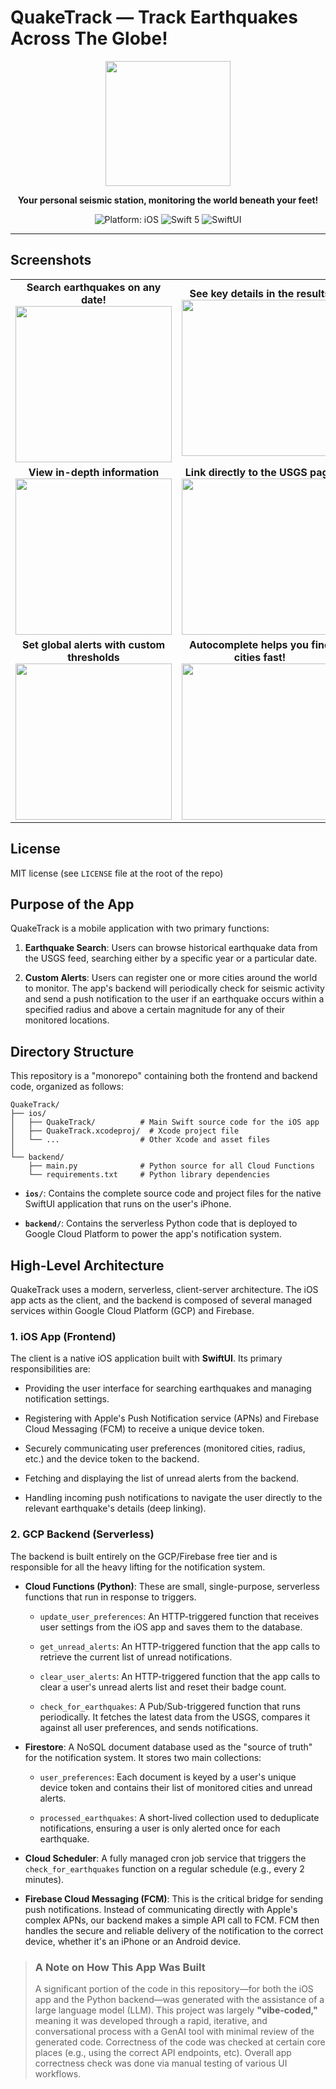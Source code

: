 # QuakeTrack — Track Earthquakes Across The Globe!

<p align="center">
  <img src="https://raw.githubusercontent.com/vibecoderx/QuakeTrack/main/ios/Censusly/Assets.xcassets/AppIcon.appiconset/QuakeTrack_seismic.png" width="200">
</p>

<p align="center">
  <strong>Your personal seismic station, monitoring the world beneath your feet!</strong>
</p>

<p align="center">
  <img src="https://img.shields.io/badge/platform-iOS-blue.svg" alt="Platform: iOS">
  <img src="https://img.shields.io/badge/Swift-5-orange.svg" alt="Swift 5">
  <img src="https://img.shields.io/badge/SwiftUI-latest-purple.svg" alt="SwiftUI">
</p>

---

## Screenshots

<table>
  <tr>
    <td width="50%" align="center">
      <b>Search earthquakes on any date!</b><br>
      <img src=".github/screenshots/iphone11_pro_max/1.png" width="250">
    </td>
    <td width="50%" align="center">
      <b>See key details in the results</b><br>
      <img src=".github/screenshots/iphone11_pro_max/2.png" width="250">
    </td>
  </tr>
  <tr>
    <td width="50%" align="center">
      <b>View in-depth information</b><br>
      <img src=".github/screenshots/iphone11_pro_max/3.png" width="250">
    </td>
    <td width="50%" align="center">
      <b>Link directly to the USGS page</b><br>
      <img src=".github/screenshots/iphone11_pro_max/4.png" width="250">
    </td>
  </tr>
  <tr>
    <td width="50%" align="center">
      <b>Set global alerts with custom thresholds</b><br>
      <img src=".github/screenshots/iphone11_pro_max/6.png" width="250">
    </td>
    <td width="50%" align="center">
      <b>Autocomplete helps you find cities fast!</b><br>
      <img src=".github/screenshots/iphone11_pro_max/5.png" width="250">
    </td>
  </tr>
</table>

## License

MIT license (see `LICENSE` file at the root of the repo)

## Purpose of the App

QuakeTrack is a mobile application with two primary functions:

1. **Earthquake Search**: Users can browse historical earthquake data from the USGS feed, searching either by a specific year or a particular date.

2. **Custom Alerts**: Users can register one or more cities around the world to monitor. The app's backend will periodically check for seismic activity and send a push notification to the user if an earthquake occurs within a specified radius and above a certain magnitude for any of their monitored locations.

## Directory Structure

This repository is a "monorepo" containing both the frontend and backend code, organized as follows:

```
QuakeTrack/
├── ios/
│   ├── QuakeTrack/          # Main Swift source code for the iOS app
│   ├── QuakeTrack.xcodeproj/  # Xcode project file
│   └── ...                  # Other Xcode and asset files
│
└── backend/
    ├── main.py              # Python source for all Cloud Functions
    └── requirements.txt     # Python library dependencies
```

* **`ios/`**: Contains the complete source code and project files for the native SwiftUI application that runs on the user's iPhone.

* **`backend/`**: Contains the serverless Python code that is deployed to Google Cloud Platform to power the app's notification system.

## High-Level Architecture

QuakeTrack uses a modern, serverless, client-server architecture. The iOS app acts as the client, and the backend is composed of several managed services within Google Cloud Platform (GCP) and Firebase.

### **1. iOS App (Frontend)**

The client is a native iOS application built with **SwiftUI**. Its primary responsibilities are:

* Providing the user interface for searching earthquakes and managing notification settings.

* Registering with Apple's Push Notification service (APNs) and Firebase Cloud Messaging (FCM) to receive a unique device token.

* Securely communicating user preferences (monitored cities, radius, etc.) and the device token to the backend.

* Fetching and displaying the list of unread alerts from the backend.

* Handling incoming push notifications to navigate the user directly to the relevant earthquake's details (deep linking).

### **2. GCP Backend (Serverless)**

The backend is built entirely on the GCP/Firebase free tier and is responsible for all the heavy lifting for the notification system.

* **Cloud Functions (Python)**: These are small, single-purpose, serverless functions that run in response to triggers.

  * `update_user_preferences`: An HTTP-triggered function that receives user settings from the iOS app and saves them to the database.

  * `get_unread_alerts`: An HTTP-triggered function that the app calls to retrieve the current list of unread notifications.

  * `clear_user_alerts`: An HTTP-triggered function that the app calls to clear a user's unread alerts list and reset their badge count.

  * `check_for_earthquakes`: A Pub/Sub-triggered function that runs periodically. It fetches the latest data from the USGS, compares it against all user preferences, and sends notifications.

* **Firestore**: A NoSQL document database used as the "source of truth" for the notification system. It stores two main collections:

  * `user_preferences`: Each document is keyed by a user's unique device token and contains their list of monitored cities and unread alerts.

  * `processed_earthquakes`: A short-lived collection used to deduplicate notifications, ensuring a user is only alerted once for each earthquake.

* **Cloud Scheduler**: A fully managed cron job service that triggers the `check_for_earthquakes` function on a regular schedule (e.g., every 2 minutes).

* **Firebase Cloud Messaging (FCM)**: This is the critical bridge for sending push notifications. Instead of communicating directly with Apple's complex APNs, our backend makes a simple API call to FCM. FCM then handles the secure and reliable delivery of the notification to the correct device, whether it's an iPhone or an Android device.


> ### **A Note on How This App Was Built**
>
> A significant portion of the code in this repository—for both the iOS app and the Python backend—was generated with the assistance of a large language model (LLM). This project was largely **"vibe-coded,"** meaning it was developed through a rapid, iterative, and conversational process with a GenAI tool with minimal review of the generated code. Correctness of the code was checked at certain core places (e.g., using the correct API endpoints, etc). Overall app correctness check was done via manual testing of various UI workflows.

